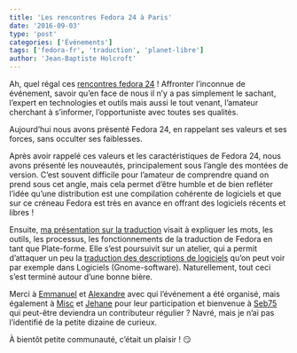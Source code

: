 ```yaml
---
title: 'Les rencontres Fedora 24 à Paris'
date: '2016-09-03'
type: 'post'
categories: ['Événements']
tags: ['fedora-fr', 'traduction', 'planet-libre']
author: 'Jean-Baptiste Holcroft'
---
```


Ah, quel régal ces  [rencontres fedora 24](https://fedoraproject.org/wiki/Rencontres_Fedora_24_à_Paris) ! Affronter l’inconnue de événement, savoir qu’en face de nous il n’y a pas simplement le sachant, l’expert en technologies et outils mais aussi le tout venant, l’amateur cherchant à s’informer, l’opportuniste avec toutes ses qualités.

Aujourd’hui nous avons présenté Fedora 24, en rappelant ses valeurs et ses forces, sans occulter ses faiblesses.

Après avoir rappelé ces valeurs et les caractéristiques de Fedora 24, nous avons présenté les nouveautés, principalement sous l’angle des montées de version. C’est souvent difficile pour l’amateur de comprendre quand on prend sous cet angle, mais cela permet d’être humble et de bien refléter l’idée qu’une distribution est une compilation cohérente de logiciels et que sur ce créneau Fedora est très en avance en offrant des logiciels récents et libres !

Ensuite, [ma présentation sur la traduction](https://jibecfed.fedorapeople.org/pr%c3%a9sentations/2016-09-03%20La%20traduction%20de%20Fedora%20en%20Fran%c3%a7ais.odp) visait à expliquer les mots, les outils, les processus, les fonctionnements de la traduction de Fedora en tant que Plate-forme. Elle s’est poursuivit sur un atelier, qui a permit d’attaquer un peu la [traduction des descriptions de logiciels](https://jibecfed.fedorapeople.org/l10n/appdata-fr/) qu’on peut voir par exemple dans Logiciels (Gnome-software). Naturellement, tout ceci s’est terminé autour d’une bonne bière.

Merci à [Emmanuel](https://fedoraproject.org/wiki/User:Eseyman) et [Alexandre](https://fedoraproject.org/wiki/User:Nobrakal) avec qui l’événement a été organisé, mais également à [Misc](https://fedoraproject.org/wiki/User:Misc) et [Jehane](https://fedoraproject.org/wiki/User:Jehane) pour leur participation et bienvenue à [Seb75](https://fedoraproject.org/wiki/User:Seb75) qui peut-être deviendra un contributeur régulier ? Navré, mais je n’ai pas l’identifié de la petite dizaine de curieux.

À bientôt petite communauté, c’était un plaisir ! 😏 
